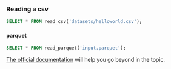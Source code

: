 ### Reading a csv

~~~sql
SELECT * FROM read_csv('datasets/helloworld.csv');
~~~

#### parquet
~~~sql
SELECT * FROM read_parquet('input.parquet');
~~~

[The official documentation](https://duckdb.org/docs/stable/guides/file_formats/overview) will help you go beyond in the topic.
